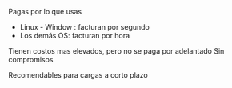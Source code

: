 
Pagas por lo que usas

- Linux - Window : facturan por segundo
- Los demás OS: facturan por hora

Tienen costos mas elevados, pero no se paga por adelantado 
Sin compromisos


Recomendables para cargas a corto plazo 